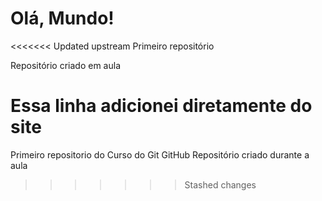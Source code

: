 # Olá, Mundo!
<<<<<<< Updated upstream
Primeiro repositório

Repositório criado em aula

Essa linha adicionei diretamente do site
=======
 Primeiro repositorio do Curso do Git GitHub
 Repositório criado durante a aula
 
>>>>>>> Stashed changes
